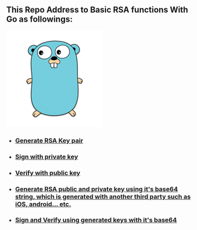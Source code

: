 ## This Repo Address to Basic RSA functions With Go as followings:

![Go RSA](./gopher.png)

- ### [Generate RSA Key pair](https://github.com/anuradhss/GoLangRSA/blob/master/RSA/main.go)
- ### [Sign with private key](https://github.com/anuradhss/GoLangRSA/blob/master/RSA/main.go)
- ### [Verify with public key](https://github.com/anuradhss/GoLangRSA/blob/master/RSA/main.go)
- ### [Generate RSA public and private key using it's base64 string, which is generated with another third party such as iOS, android... etc.](https://github.com/anuradhss/GoLangRSA/blob/master/RSABase64/main.go)
- ### [Sign and Verify using generated keys with it's base64](https://github.com/anuradhss/GoLangRSA/blob/master/RSABase64/main.go)
